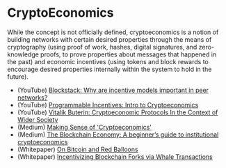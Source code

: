 # CryptoEconomics
While the concept is not officially defined, cryptoeconomics is a notion of building networks with certain desired properties through the means of cryptography (using proof of work, hashes, digital signatures, and zero-knowledge proofs, to prove properties about messages that happened in the past) and economic incentives (using tokens and block rewards to encourage desired properties internally within the system to hold in the future).

* (YouTube) [Blockstack: Why are incentive models important in peer networks?](https://www.youtube.com/watch?v=deNvYqNcUUo&index=21&list=PLXS8JJHIn4nEv_LcXIaklH_QAZaDEVD8q&t=0s)
* (YouTube) [Programmable Incentives: Intro to Cryptoeconomics](https://www.youtube.com/watch?v=-alrVUv6E24)
* (YouTube) [Vitalik Buterin: Cryptoeconomic Protocols In the Context of Wider Society](https://www.youtube.com/watch?v=S47iWiKKvLA)
* (Medium) [Making Sense of 'Cryptoeconomics'](https://hackernoon.com/making-sense-of-cryptoeconomics-5edea77e4e8d)
* (Medium) [The Blockchain Economy: A beginner’s guide to institutional cryptoeconomics](https://medium.com/@cryptoeconomics/the-blockchain-economy-a-beginners-guide-to-institutional-cryptoeconomics-64bf2f2beec4)
* (Whitepaper) [On Bitcoin and Red Balloons](https://arxiv.org/pdf/1111.2626.pdf)
* (Whitepaper) [Incentivizing Blockchain Forks via Whale Transactions](http://fc17.ifca.ai/bitcoin/papers/bitcoin17-final26.pdf)
